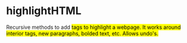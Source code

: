 # highlightHTML
 Recursive methods to add <mark> tags to highlight a webpage. It works around interior tags, new paragraphs, bolded text, etc. Allows undo's. 

